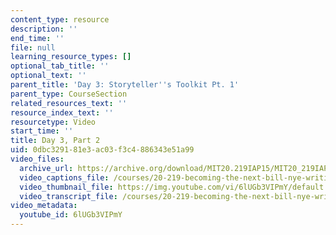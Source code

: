 ```yaml
---
content_type: resource
description: ''
end_time: ''
file: null
learning_resource_types: []
optional_tab_title: ''
optional_text: ''
parent_title: 'Day 3: Storyteller''s Toolkit Pt. 1'
parent_type: CourseSection
related_resources_text: ''
resource_index_text: ''
resourcetype: Video
start_time: ''
title: Day 3, Part 2
uid: 0dbc3291-81e3-ac03-f3c4-886343e51a99
video_files:
  archive_url: https://archive.org/download/MIT20.219IAP15/MIT20_219IAP15_D03P2_300k.mp4
  video_captions_file: /courses/20-219-becoming-the-next-bill-nye-writing-and-hosting-the-educational-show-january-iap-2015/edfe1ed6ba815dde8607eb08ed382f07_6lUGb3VIPmY.vtt
  video_thumbnail_file: https://img.youtube.com/vi/6lUGb3VIPmY/default.jpg
  video_transcript_file: /courses/20-219-becoming-the-next-bill-nye-writing-and-hosting-the-educational-show-january-iap-2015/41cc2999c4f8f2709f0e243b4cc5881c_6lUGb3VIPmY.pdf
video_metadata:
  youtube_id: 6lUGb3VIPmY
---
```

